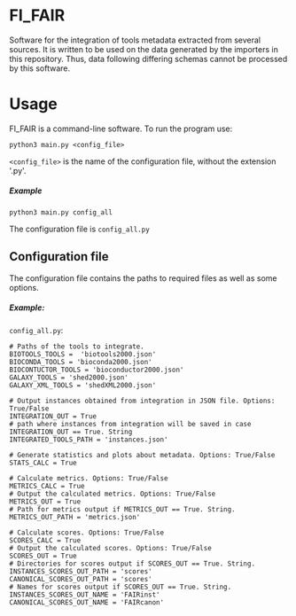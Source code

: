 # FI_FAIR
Software for the integration of tools metadata extracted from several sources. It is written to be used on the data generated by the importers in this repository. Thus, data following differing schemas cannot be processed by this software.

# Usage
FI_FAIR is a command-line software. To run the program use:
 ```
python3 main.py <config_file>
 ```
 `<config_file>` is the name of the configuration file, without the extension '.py'.

 ##### Example
  ```
python3 main.py config_all
 ```
The configuration file is `config_all.py`

## Configuration file
The configuration file contains the paths to required files as well as some options.
##### Example:
`config_all.py`:
```
# Paths of the tools to integrate.
BIOTOOLS_TOOLS =  'biotools2000.json'
BIOCONDA_TOOLS = 'bioconda2000.json'
BIOCONTUCTOR_TOOLS = 'bioconductor2000.json'
GALAXY_TOOLS = 'shed2000.json'
GALAXY_XML_TOOLS = 'shedXML2000.json'

# Output instances obtained from integration in JSON file. Options: True/False
INTEGRATION_OUT = True
# path where instances from integration will be saved in case INTEGRATION_OUT == True. String
INTEGRATED_TOOLS_PATH = 'instances.json'

# Generate statistics and plots about metadata. Options: True/False
STATS_CALC = True

# Calculate metrics. Options: True/False
METRICS_CALC = True
# Output the calculated metrics. Options: True/False
METRICS_OUT = True
# Path for metrics output if METRICS_OUT == True. String.
METRICS_OUT_PATH = 'metrics.json'

# Calculate scores. Options: True/False
SCORES_CALC = True
# Output the calculated scores. Options: True/False
SCORES_OUT = True
# Directories for scores output if SCORES_OUT == True. String.
INSTANCES_SCORES_OUT_PATH = 'scores'
CANONICAL_SCORES_OUT_PATH = 'scores'
# Names for scores output if SCORES_OUT == True. String.
INSTANCES_SCORES_OUT_NAME = 'FAIRinst'
CANONICAL_SCORES_OUT_NAME = 'FAIRcanon'
```
